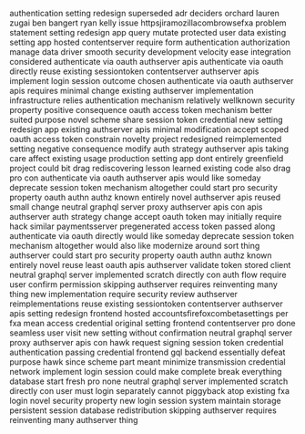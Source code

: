 authentication setting redesign superseded adr deciders orchard lauren zugai ben bangert ryan kelly issue httpsjiramozillacombrowsefxa problem statement setting redesign app query mutate protected user data existing setting app hosted contentserver require form authentication authorization manage data driver smooth security development velocity ease integration considered authenticate via oauth authserver apis authenticate via oauth directly reuse existing sessiontoken contentserver authserver apis implement login session outcome chosen authenticate via oauth authserver apis requires minimal change existing authserver implementation infrastructure relies authentication mechanism relatively wellknown security property positive consequence oauth access token mechanism better suited purpose novel scheme share session token credential new setting redesign app existing authserver apis minimal modification accept scoped oauth access token constrain novelty project redesigned reimplemented setting negative consequence modify auth strategy authserver apis taking care affect existing usage production setting app dont entirely greenfield project could bit drag rediscovering lesson learned existing code also drag pro con authenticate via oauth authserver apis would like someday deprecate session token mechanism altogether could start pro security property oauth authn authz known entirely novel authserver apis reused small change neutral graphql server proxy authserver apis con apis authserver auth strategy change accept oauth token may initially require hack similar paymentsserver pregenerated access token passed along authenticate via oauth directly would like someday deprecate session token mechanism altogether would also like modernize around sort thing authserver could start pro security property oauth authn authz known entirely novel reuse least oauth apis authserver validate token stored client neutral graphql server implemented scratch directly con auth flow require user confirm permission skipping authserver requires reinventing many thing new implementation require security review authserver reimplementations reuse existing sessiontoken contentserver authserver apis setting redesign frontend hosted accountsfirefoxcombetasettings per fxa mean access credential original setting frontend contentserver pro done seamless user visit new setting without confirmation neutral graphql server proxy authserver apis con hawk request signing session token credential authentication passing credential frontend gql backend essentially defeat purpose hawk since scheme part meant minimize transmission credential network implement login session could make complete break everything database start fresh pro none neutral graphql server implemented scratch directly con user must login separately cannot piggyback atop existing fxa login novel security property new login session system maintain storage persistent session database redistribution skipping authserver requires reinventing many authserver thing